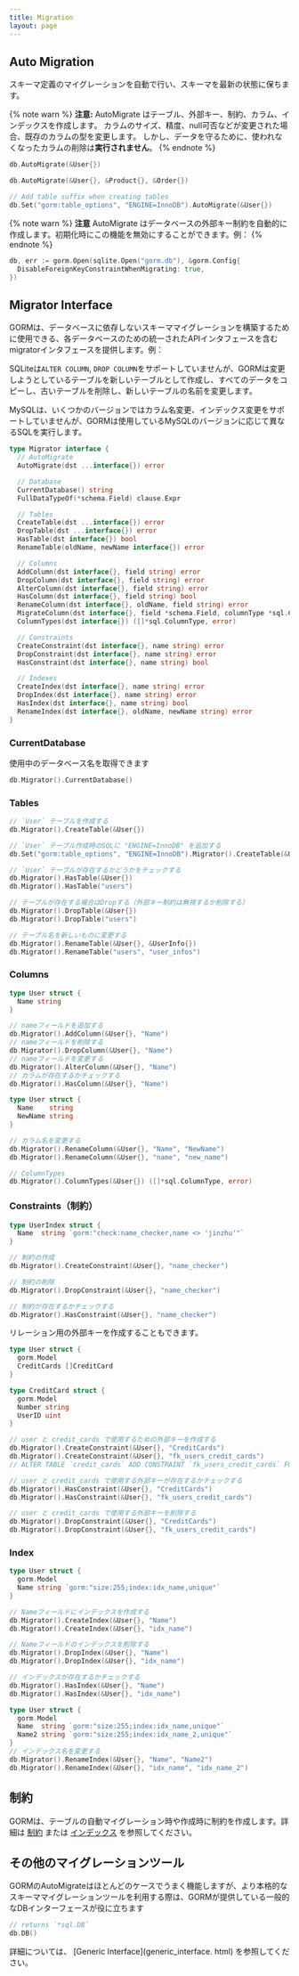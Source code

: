 ```yaml
---
title: Migration
layout: page
---
```


## Auto Migration

スキーマ定義のマイグレーションを自動で行い、スキーマを最新の状態に保ちます。

{% note warn %}
**注意:** AutoMigrate はテーブル、外部キー、制約、カラム、インデックスを作成します。 カラムのサイズ、精度、null可否などが変更された場合、既存のカラムの型を変更します。 しかし、データを守るために、使われなくなったカラムの削除は**実行されません**。
{% endnote %}

```go
db.AutoMigrate(&User{})

db.AutoMigrate(&User{}, &Product{}, &Order{})

// Add table suffix when creating tables
db.Set("gorm:table_options", "ENGINE=InnoDB").AutoMigrate(&User{})
```

{% note warn %}
**注意** AutoMigrate はデータベースの外部キー制約を自動的に作成します。初期化時にこの機能を無効にすることができます。例：
{% endnote %}

```go
db, err := gorm.Open(sqlite.Open("gorm.db"), &gorm.Config{
  DisableForeignKeyConstraintWhenMigrating: true,
})
```

## Migrator Interface

GORMは、データベースに依存しないスキーママイグレーションを構築するために使用できる、各データベースのための統一されたAPIインタフェースを含むmigratorインタフェースを提供します。例：

SQLiteは`ALTER COLUMN`, `DROP COLUMN`をサポートしていませんが、GORMは変更しようとしているテーブルを新しいテーブルとして作成し、すべてのデータをコピーし、古いテーブルを削除し、新しいテーブルの名前を変更します。

MySQLは、いくつかのバージョンではカラム名変更、インデックス変更をサポートしていませんが、GORMは使用しているMySQLのバージョンに応じて異なるSQLを実行します。

```go
type Migrator interface {
  // AutoMigrate
  AutoMigrate(dst ...interface{}) error

  // Database
  CurrentDatabase() string
  FullDataTypeOf(*schema.Field) clause.Expr

  // Tables
  CreateTable(dst ...interface{}) error
  DropTable(dst ...interface{}) error
  HasTable(dst interface{}) bool
  RenameTable(oldName, newName interface{}) error

  // Columns
  AddColumn(dst interface{}, field string) error
  DropColumn(dst interface{}, field string) error
  AlterColumn(dst interface{}, field string) error
  HasColumn(dst interface{}, field string) bool
  RenameColumn(dst interface{}, oldName, field string) error
  MigrateColumn(dst interface{}, field *schema.Field, columnType *sql.ColumnType) error
  ColumnTypes(dst interface{}) ([]*sql.ColumnType, error)

  // Constraints
  CreateConstraint(dst interface{}, name string) error
  DropConstraint(dst interface{}, name string) error
  HasConstraint(dst interface{}, name string) bool

  // Indexes
  CreateIndex(dst interface{}, name string) error
  DropIndex(dst interface{}, name string) error
  HasIndex(dst interface{}, name string) bool
  RenameIndex(dst interface{}, oldName, newName string) error
}
```

### CurrentDatabase

使用中のデータベース名を取得できます

```go
db.Migrator().CurrentDatabase()
```

### Tables

```go
// `User` テーブルを作成する
db.Migrator().CreateTable(&User{})

// `User` テーブル作成時のSQLに "ENGINE=InnoDB" を追加する
db.Set("gorm:table_options", "ENGINE=InnoDB").Migrator().CreateTable(&User{})

// `User` テーブルが存在するかどうかをチェックする
db.Migrator().HasTable(&User{})
db.Migrator().HasTable("users")

// テーブルが存在する場合はDropする（外部キー制約は無視するか削除する）
db.Migrator().DropTable(&User{})
db.Migrator().DropTable("users")

// テーブル名を新しいものに変更する
db.Migrator().RenameTable(&User{}, &UserInfo{})
db.Migrator().RenameTable("users", "user_infos")
```

### Columns

```go
type User struct {
  Name string
}

// nameフィールドを追加する
db.Migrator().AddColumn(&User{}, "Name")
// nameフィールドを削除する
db.Migrator().DropColumn(&User{}, "Name")
// nameフィールドを変更する
db.Migrator().AlterColumn(&User{}, "Name")
// カラムが存在するかチェックする
db.Migrator().HasColumn(&User{}, "Name")

type User struct {
  Name    string
  NewName string
}

// カラム名を変更する
db.Migrator().RenameColumn(&User{}, "Name", "NewName")
db.Migrator().RenameColumn(&User{}, "name", "new_name")

// ColumnTypes
db.Migrator().ColumnTypes(&User{}) ([]*sql.ColumnType, error)
```

### Constraints（制約）

```go
type UserIndex struct {
  Name  string `gorm:"check:name_checker,name <> 'jinzhu'"`
}

// 制約の作成
db.Migrator().CreateConstraint(&User{}, "name_checker")

// 制約の削除
db.Migrator().DropConstraint(&User{}, "name_checker")

// 制約が存在するかチェックする
db.Migrator().HasConstraint(&User{}, "name_checker")
```

リレーション用の外部キーを作成することもできます。

```go
type User struct {
  gorm.Model
  CreditCards []CreditCard
}

type CreditCard struct {
  gorm.Model
  Number string
  UserID uint
}

// user と credit_cards で使用するための外部キーを作成する
db.Migrator().CreateConstraint(&User{}, "CreditCards")
db.Migrator().CreateConstraint(&User{}, "fk_users_credit_cards")
// ALTER TABLE `credit_cards` ADD CONSTRAINT `fk_users_credit_cards` FOREIGN KEY (`user_id`) REFERENCES `users`(`id`)

// user と credit_cards で使用する外部キーが存在するかチェックする
db.Migrator().HasConstraint(&User{}, "CreditCards")
db.Migrator().HasConstraint(&User{}, "fk_users_credit_cards")

// user と credit_cards で使用する外部キーを削除する
db.Migrator().DropConstraint(&User{}, "CreditCards")
db.Migrator().DropConstraint(&User{}, "fk_users_credit_cards")
```

### Index

```go
type User struct {
  gorm.Model
  Name string `gorm:"size:255;index:idx_name,unique"`
}

// Nameフィールドにインデックスを作成する
db.Migrator().CreateIndex(&User{}, "Name")
db.Migrator().CreateIndex(&User{}, "idx_name")

// Nameフィールドのインデックスを削除する
db.Migrator().DropIndex(&User{}, "Name")
db.Migrator().DropIndex(&User{}, "idx_name")

// インデックスが存在するかチェックする
db.Migrator().HasIndex(&User{}, "Name")
db.Migrator().HasIndex(&User{}, "idx_name")

type User struct {
  gorm.Model
  Name  string `gorm:"size:255;index:idx_name,unique"`
  Name2 string `gorm:"size:255;index:idx_name_2,unique"`
}
// インデックス名を変更する
db.Migrator().RenameIndex(&User{}, "Name", "Name2")
db.Migrator().RenameIndex(&User{}, "idx_name", "idx_name_2")
```

## 制約

GORMは、テーブルの自動マイグレーション時や作成時に制約を作成します。詳細は [制約](constraints.html) または [インデックス](indexes.html) を参照してください。

## その他のマイグレーションツール

GORMのAutoMigrateはほとんどのケースでうまく機能しますが、より本格的なスキーママイグレーションツールを利用する際は、GORMが提供している一般的なDBインターフェースが役に立ちます

```go
// returns `*sql.DB`
db.DB()
```

詳細については、 [Generic Interface](generic_interface. html) を参照してください。
